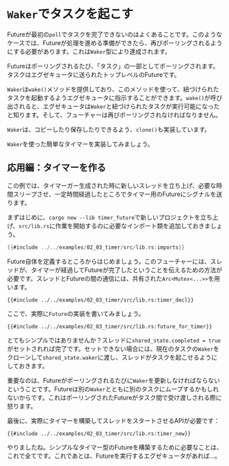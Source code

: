 <!-- # Task Wakeups with `Waker` -->
# `Waker`でタスクを起こす

<!-- It's common that futures aren't able to complete the first time they are -->
<!-- `poll`ed. When this happens, the future needs to ensure that it is polled -->
<!-- again once it is ready to make more progress. This is done with the `Waker` -->
<!-- type. -->

Futureが最初の`poll`でタスクを完了できないのはよくあることです。このようなケースでは、Futureが処理を進める準備ができたら、再びポーリングされるようにする必要があります。これは`Waker`型により達成されます。

<!-- Each time a future is polled, it is polled as part of a "task". Tasks are -->
<!-- the top-level futures that have been submitted to an executor. -->

Futureはポーリングされるたび、「タスク」の一部としてポーリングされます。タスクはエグゼキュータに送られたトップレベルのFutureです。

<!-- `Waker` provides a `wake()` method that can be used to tell the executor that -->
<!-- the associated task should be awoken. When `wake()` is called, the executor -->
<!-- knows that the task associated with the `Waker` is ready to make progress, and -->
<!-- its future should be polled again. -->

`Waker`は`wake()`メソッドを提供しており、このメソッドを使って、紐づけられたタスクを起動するようエグゼキュータに指示することができます。`wake()`が呼び出されると、エグゼキュータは`Waker`と紐づけられたタスクが実行可能になったと知ります。そして、フューチャーは再びポーリングされなければなりません。

<!-- `Waker` also implements `clone()` so that it can be copied around and stored. -->

`Waker`は、コピーしたり保存したりできるよう、`clone()`も実装しています。

<!-- Let's try implementing a simple timer future using `Waker`. -->

`Waker`を使った簡単なタイマーを実装してみましょう。

<!-- ## Applied: Build a Timer -->

## 応用編：タイマーを作る

<!-- For the sake of the example, we'll just spin up a new thread when the timer -->
<!-- is created, sleep for the required time, and then signal the timer future -->
<!-- when the time window has elapsed. -->

この例では、タイマーガー生成された時に新しいスレッドを立ち上げ、必要な時間スリープさせ、一定時間経過したところでタイマー用のFutureにシグナルを送ります。

<!-- First, start a new project with `cargo new --lib timer_future` and add the imports -->
<!-- we'll need to get started to `src/lib.rs`: -->

まずはじめに、`cargo new --lib timer_future`で新しいプロジェクトを立ち上げ、`src/lib.rs`に作業を開始するのに必要なインポート類を追加しておきましょう。

```rust
{{#include ../../examples/02_03_timer/src/lib.rs:imports}}
```

<!-- Let's start by defining the future type itself. Our future needs a way for the -->
<!-- thread to communicate that the timer has elapsed and the future should complete. -->
<!-- We'll use a shared `Arc<Mutex<..>>` value to communicate between the thread and -->
<!-- the future. -->

Future自体を定義するところからはじめましょう。このフューチャーには、スレッドが、タイマーが経過してFutureが完了したということを伝えるための方法が必要です。スレッドとFutureの間の通信には、共有された`Arc<Mutex<...>>`を用います。

```rust,ignore
{{#include ../../examples/02_03_timer/src/lib.rs:timer_decl}}
```

<!-- Now, let's actually write the `Future` implementation! -->

ここで、実際に`Future`の実装を書いてみましょう。

```rust,ignore
{{#include ../../examples/02_03_timer/src/lib.rs:future_for_timer}}
```

<!-- Pretty simple, right? If the thread has set `shared_state.completed = true`, -->
<!-- we're done! Otherwise, we clone the `Waker` for the current task and pass it to -->
<!-- `shared_state.waker` so that the thread can wake the task back up. -->

とてもシンプルではありませんか？スレッドに`shared_state.completed = true`がセットされれば完了です。セットできない場合には、現在のタスクの`Waker`をクローンして`shared_state.waker`に渡し、スレッドがタスクを起こせるようにしておきます。

<!-- Importantly, we have to update the `Waker` every time the future is polled -->
<!-- because the future may have moved to a different task with a different -->
<!-- `Waker`. This will happen when futures are passed around between tasks after -->
<!-- being polled. -->

重要なのは、Futureがポーリングされるたびに`Waker`を更新しなければならないということです。Futureは別の`Waker`とともに別のタスクにムーブするかもしれないからです。これはポーリングされたFutureがタスク間で受け渡しされる際に怒ります。

<!-- Finally, we need the API to actually construct the timer and start the thread: -->

最後に、実際にタイマーを構築してスレッドをスタートさせるAPIが必要です：

```rust,ignore
{{#include ../../examples/02_03_timer/src/lib.rs:timer_new}}
```

<!-- Woot! That's all we need to build a simple timer future. Now, if only we had -->
<!-- an executor to run the future on... -->

やりましたね。シンプルなタイマー型のFutureを構築するために必要なことは、これで全てです。これであとは、Futureを実行するエグゼキュータがあれば…。
